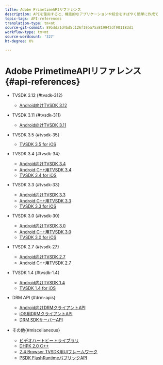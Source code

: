 ```yaml
---
title: Adobe PrimetimeAPIリファレンス
description: APIを使用すると、機能的なアプリケーションや統合をすばやく簡単に作成できます。
topic-tags: API-references
translation-type: tm+mt
source-git-commit: 89bdda1d4bd5c126f19ba75a819942df901183d1
workflow-type: tm+mt
source-wordcount: '327'
ht-degree: 0%

---
```



# Adobe PrimetimeAPIリファレンス{#api-references}

+ TVSDK 3.12 {#tvsdk-312}
   + [Android向けTVSDK 3.12](https://help.adobe.com/en_US/primetime/api/psdk/javadoc3.12/index.html)

+ TVSDK 3.11 {#tvsdk-311}
   + [Android向けTVSDK 3.11](https://help.adobe.com/en_US/primetime/api/psdk/javadoc3.11/index.html)

+ TVSDK 3.5 {#tvsdk-35}
   + [TVSDK 3.5 for iOS](https://help.adobe.com/en_US/primetime/api/psdk/appledoc_v35/index.html)

+ TVSDK 3.4 {#tvsdk-34}
   + [Android向けTVSDK 3.4](https://help.adobe.com/en_US/primetime/api/psdk/javadoc3.4/index.html)
   + [Android C++用TVSDK 3.4](https://help.adobe.com/en_US/primetime/api/psdk/cpp_3.4/namespaces.html)
   + [TVSDK 3.4 for iOS](https://help.adobe.com/en_US/primetime/api/psdk/appledoc_v34/index.html)

+ TVSDK 3.3 {#tvsdk-33}
   + [Android向けTVSDK 3.3](https://help.adobe.com/en_US/primetime/api/psdk/javadoc3.3/index.html)
   + [Android C++用TVSDK 3.3](https://help.adobe.com/en_US/primetime/api/psdk/cpp_3.3/namespaces.html)
   + [TVSDK 3.3 for iOS](https://help.adobe.com/en_US/primetime/api/psdk/appledoc_v33/index.html)

+ TVSDK 3.0 {#tvsdk-30}
   + [Android向けTVSDK 3.0](https://help.adobe.com/en_US/primetime/api/psdk/javadoc3.0/index.html)
   + [Android C++用TVSDK 3.0](https://help.adobe.com/en_US/primetime/api/psdk/cpp_3.0/namespaces.html)
   + [TVSDK 3.0 for iOS](https://help.adobe.com/en_US/primetime/api/psdk/appledoc_3/index.html)

+ TVSDK 2.7 {#tvsdk-27}
   + [Android向けTVSDK 2.7](https://help.adobe.com/en_US/primetime/api/psdk/javadoc_2.7/index.html)
   + [Android C++用TVSDK 2.7](https://help.adobe.com/en_US/primetime/api/psdk/cpp/namespaces.html)

+ TVSDK 1.4 {#tvsdk-1.4}
   + [Android向けTVSDK 1.4](https://help.adobe.com/en_US/primetime/api/psdk/javadoc/index.html)
   + [TVSDK 1.4 for iOS](https://help.adobe.com/en_US/primetime/api/psdk/appledoc/index.html)

+ DRM API {#drm-apis}
   + [Android向けDRMクライアントAPI](https://help.adobe.com/en_US/primetime/api/drm-apis/client/android/index.html)
   + [iOS用DRMクライアントAPI](https://help.adobe.com/en_US/primetime/api/drm-apis/client/ios/index.html)
   + [DRM SDKサーバーAPI](https://help.adobe.com/en_US/primetime/api/drm-apis/server/javadocs-flashaccess-pro/)

+ その他{#miscellaneous}
   + [ビデオハートビートライブラリ](https://help.adobe.com/en_US/primetime/api/psdk/vhl_tvsdk_ios/index.html)
   + [DHPK 2.0 C++](https://help.adobe.com/en_US/primetime/api/psdk/psdk_doxygen/index.html)
   + [2.4 Browser TVSDK用UIフレームワーク](https://help.adobe.com/en_US/primetime/api/psdk/btvsdk-ui-framework/index.html)
   + [PSDK FlashRuntimeパブリックAPI](https://help.adobe.com/en_US/primetime/api/psdk/asdoc-dhls/)
